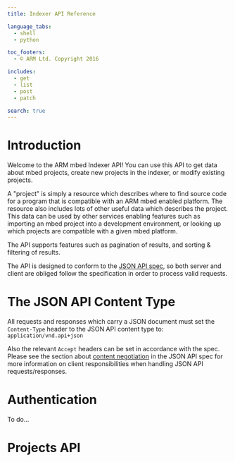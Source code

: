 ```yaml
---
title: Indexer API Reference

language_tabs:
  - shell
  - python

toc_footers:
  - © ARM Ltd. Copyright 2016

includes:
  - get
  - list
  - post
  - patch

search: true
---
```


# Introduction

Welcome to the ARM mbed Indexer API! You can use this API to get data about mbed
projects, create new projects in the indexer, or modify existing projects.

A "project" is simply a resource which describes where to find source code for
a program that is compatible with an ARM mbed enabled platform. The resource also
includes lots of other useful data which describes the project. This data can be
used by other services enabling features such as importing an mbed project into
a development environment, or looking up which projects are compatible with a
given mbed platform.

The API supports features such as pagination of results, and sorting & filtering
of results.

The API is designed to conform to the [JSON API spec](http://jsonapi.org), so both
server and client are obliged follow the specification in order to process valid
requests.


# The JSON API Content Type
All requests and responses which carry a JSON document must set the `Content-Type`
header to the JSON API content type to: `application/vnd.api+json`

Also the relevant `Accept` headers can be set in accordance with the spec.
Please see the section about [content negotiation](http://jsonapi.org/format/#content-negotiation-clients)
in the JSON API spec for more information on client responsibilities when handling JSON API requests/responses.


# Authentication
To do...


# Projects API
